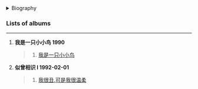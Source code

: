 <details>
<summary>Biography</summary>

![赵传](https://thumbsnap.com/i/f5GfH76c.png)

?> Zhao Chuan, a famous Taiwanese musician, made his debut in 1988 and has a strong recognition in the singing world due to his high-pitched, hoarse voice and his slightly "沧桑" looks.

</details>


### Lists of albums
---

1. **我是一只小小鸟 1990**
    > 1. [我是一只小小鸟](https://e1.pcloud.link/publink/show?code=XZk3x4Z5KVC9oAQfEV4tdbw9cOupFviYVuV ':id=zc_wsyzxxn')
1. **似曾相识 Ⅰ 1992-02-01**
    > 1. [我很丑,可是我很温柔](https://e1.pcloud.link/publink/show?code=XZp3x4Z0c2LoM3IfYFlbpeM0ihSszB8heCV)

